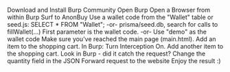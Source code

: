Download and Install Burp Community
Open Burp
Open a Browser from within Burp
Surf to AnonBuy
Use a wallet code from the "Wallet" table or seed.js:
    SELECT * FROM "Wallet";
    -or- 
    prisma/seed.db, search for calls to fillWallet(...)
    First parameter is the wallet code.
    -or-
    Use "demo" as the wallet code
Make sure you've reached the main page (main.html).
Add an item to the shopping cart.
In Burp: Turn Interception On.
Add another item to the shopping cart.
Look in Burp - did it catch the request?
Change the quantity field in the JSON
Forward request to the website
Enjoy the result :)
